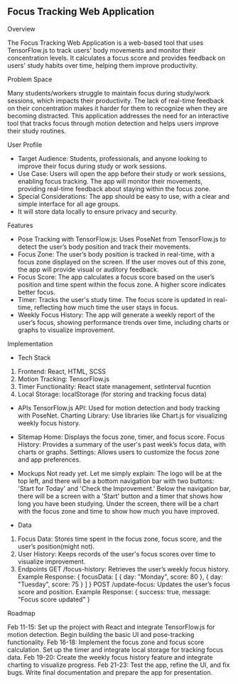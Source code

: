 
## Focus Tracking Web Application ##


Overview

The Focus Tracking Web Application is a web-based tool that uses TensorFlow.js to track users' body movements 
and monitor their concentration levels. It calculates a focus score and provides feedback on users' study habits over time, 
helping them improve productivity.

Problem Space

Many students/workers struggle to maintain focus during study/work sessions, which impacts their productivity. 
The lack of real-time feedback on their concentration makes it harder for them to recognize when they are becoming distracted. 
This application addresses the need for an interactive tool that tracks focus through motion detection and helps users improve their study routines.

User Profile

- Target Audience: Students, professionals, and anyone looking to improve their focus during study or work sessions.
- Use Case: Users will open the app before their study or work sessions, enabling focus tracking. 
            The app will monitor their movements, providing real-time feedback about staying within the focus zone.
- Special Considerations: The app should be easy to use, with a clear and simple interface for all age groups.
- It will store data locally to ensure privacy and security.

Features

- Pose Tracking with TensorFlow.js: Uses PoseNet from TensorFlow.js to detect the user’s body position and track their movements.
- Focus Zone: The user’s body position is tracked in real-time, with a focus zone displayed on the screen.
              If the user moves out of this zone, the app will provide visual or auditory feedback.
- Focus Score: The app calculates a focus score based on the user’s position and time spent within the focus zone.
               A higher score indicates better focus.
- Timer: Tracks the user's study time. The focus score is updated in real-time, reflecting how much time the user stays in focus.
- Weekly Focus History: The app will generate a weekly report of the user’s focus, showing performance trends over time,
                        including charts or graphs to visualize improvement.

Implementation

- Tech Stack
1. Frontend: React, HTML, SCSS
2. Motion Tracking: TensorFlow.js
3. Timer Functionality: React state management, setInterval fucntion
4. Local Storage: localStorage (for storing and tracking focus data)

- APIs
TensorFlow.js API: Used for motion detection and body tracking with PoseNet.
Charting Library: Use libraries like Chart.js for visualizing weekly focus history.

- Sitemap
Home: Displays the focus zone, timer, and focus score.
Focus History: Provides a summary of the user's past week’s focus data, with charts or graphs.
Settings: Allows users to customize the focus zone and app preferences.

- Mockups
Not ready yet. Let me simply explain:
The logo will be at the top left, and there will be a bottom navigation bar with two buttons: 'Start for Today' and 'Check the Improvement.'
Below the navigation bar, there will be a screen with a 'Start' button and a timer that shows how long you have been studying.
Under the screen, there will be a chart with the focus zone and time to show how much you have improved.

- Data
1. Focus Data: Stores time spent in the focus zone, focus score, and the user’s position(might not).
2. User History: Keeps records of the user's focus scores over time to visualize improvement.
3. Endpoints
   GET /focus-history: Retrieves the user’s weekly focus history.
   Example Response: { focusData: [ { day: "Monday", score: 80 }, { day: "Tuesday", score: 75 } ] }
   POST /update-focus: Updates the user’s focus score and position.
   Example Response: { success: true, message: "Focus score updated" }

Roadmap

Feb 11-15: Set up the project with React and integrate TensorFlow.js for motion detection. Begin building the basic UI and pose-tracking functionality.
Feb 16-18: Implement the focus zone and focus score calculation. Set up the timer and integrate local storage for tracking focus data.
Feb 19-20: Create the weekly focus history feature and integrate charting to visualize progress.
Feb 21-23: Test the app, refine the UI, and fix bugs. Write final documentation and prepare the app for presentation.
